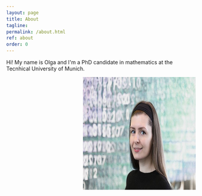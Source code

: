 ```yaml
---
layout: page
title: About
tagline: 
permalink: /about.html
ref: about
order: 0
---
```


Hi! My name is Olga and I'm a PhD candidate in mathematics at the Tecnhical University of Munich.

<img style="float: right;" src="assets/images/numbers14.jpg" width="300" height="300">

<!---
[Go to the Home Page]({{ '/' | absolute_url }})
![image](/assets/images/numbers14.jpg)
-->
